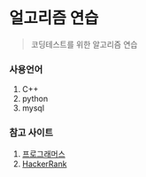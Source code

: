 # 얼고리즘 연습
> 코딩테스트를 위한 알고리즘 연습

### 사용언어
1. C++
2. python
3. mysql

### 참고 사이트

1. [프로그래머스](https://programmers.co.kr/learn/challenges)
2. [HackerRank](https://www.hackerrank.com/)